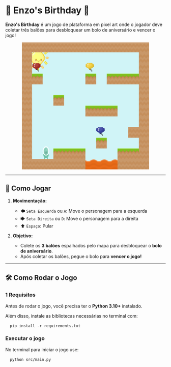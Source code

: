 # 🎂 Enzo's Birthday 🎂

**Enzo's Birthday** é um jogo de plataforma em pixel art onde o jogador deve coletar três balões para desbloquear um bolo de aniversário e vencer o jogo!

<p align="center">
  <img src="assets/img/print.png" width="400">
</p>

---

## 📌 Como Jogar
1. **Movimentação:**
   - 🡄 `Seta Esquerda` ou `A`: Move o personagem para a esquerda
   - 🡆 `Seta Direita` ou `D`: Move o personagem para a direita
   - ⬆ `Espaço`: Pular

2. **Objetivo:**
   - Colete os **3 balões** espalhados pelo mapa para desbloquear o **bolo de aniversário**.
   - Após coletar os balões, pegue o bolo para **vencer o jogo!** 

---

## 🛠️ Como Rodar o Jogo

### **1️ Requisitos**
Antes de rodar o jogo, você precisa ter o **Python 3.10+** instalado.

Além disso, instale as bibliotecas necessárias no terminal com:

      pip install -r requirements.txt

### Executar o jogo
No terminal para iniciar o jogo use:

      python src/main.py
